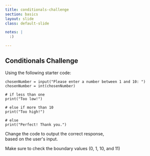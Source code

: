 ```yaml
---
title: conditionals-challenge
section: basics
layout: slide
class: default-slide

notes: |
  :)

---
```


## Conditionals Challenge

Using the following starter code:

	chosenNumber = input("Please enter a number between 1 and 10: ")
	chosenNumber = int(chosenNumber)

	# if less than one
	print("Too low!")

	# else if more than 10
	print("Too high!")

	# else
	print("Perfect! Thank you.")

Change the code to output the correct response,<br>
based on the user's input.

Make sure to check the boundary values (0, 1, 10, and 11)